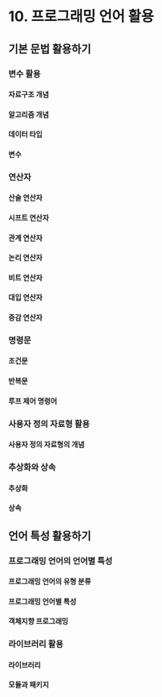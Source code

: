 # 10. 프로그래밍 언어 활용
## 기본 문법 활용하기 
### 변수 활용
#### 자료구조 개념 
#### 알고리즘 개념 
#### 데이터 타입 
#### 변수
### 연산자 
#### 산술 연산자 
#### 시프트 연산자 
#### 관계 연산자 
#### 논리 연산자 
#### 비트 연산자 
#### 대입 연산자
#### 증감 연산자 
### 명령문
#### 조건문
#### 반복문
#### 루프 제어 명령어
### 사용자 정의 자료형 활용
#### 사용자 정의 자료형의 개념 
### 추상화와 상속
#### 추상화
#### 상속 

## 언어 특성 활용하기
### 프로그래밍 언어의 언어별 특성 
#### 프로그래밍 언어의 유형 분류
#### 프로그래밍 언어별 특성 
#### 객체지향 프로그래밍 
### 라이브러리 활용
#### 라이브러리
#### 모듈과 패키지
